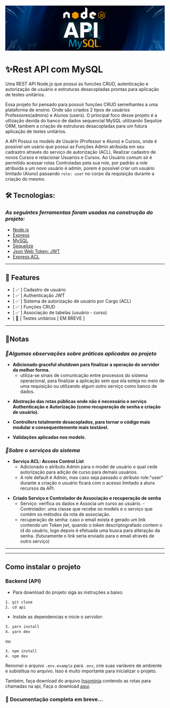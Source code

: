 <img alt="header" title="header" src="./.github/header.png"></img>

# **✨Rest API com MySQL**

Uma REST API Node.js que possui as funcões CRUD, autenticação e autorização de usuário e estruturas desacopladas prontas para aplicação de testes unitários.

Essa projeto foi pensado para possuir funções CRUD semelhantes a uma plataforma de ensino. Onde são criados 2 tipos de usuários Professores(admins) e Alunos (users). O principal foco desse projeto é a utlização devida do banco de dados sequencial MySQL utilizando Sequlize ORM, tambem a criação de estruturas desacopladas para um futura aplicação de testes unitários.

A API Possui os models de Usuário (Professor e Aluno) e Cursos, onde é possível um usário que possui as Funções Admin atribuida em seu cadrastro através do serviço de autorização (ACL), Realizar cadastro de novos Cursos e relacionar Usuarios e Cursos. Ao Usuário comum só é permitido acessar rotas Controladas pela sua role, por padrão a role atribuida a um novo usuário é admin, porem é possível criar um usuário limitado (Aluno) passando `role: user` no corpo da requisição durante a criação do mesmo.

## **🛠️ Tecnologias:**

### _As seguintes ferramentas foram usadas na construção do projeto:_

- [Node.js](https://nodejs.org/en/)
- [Express](https://expressjs.com/pt-br/)
- [MySQL](https://www.mysql.com/)
- [Sequelize](https://sequelize.org/)
- [Json Web Token: JWT](https://jwt.io/)
- [Express ACL](https://www.npmjs.com/package/express-acl)

---

## **🚀 Features**

- [ ✅ ] Cadastro de usuário
- [ ✅ ] Authenticação JWT
- [ ✅ ] Sistema de autorização de usuário por Cargo (ACL)
- [ ✅ ] Funções CRUD
- [ ✅ ] Associação de tabelas (usuário - curso)
- [ 🔧 ] Testes unitários [ EM BREVE ]

---

## 📌**Notas**

### _🔹Algumas observações sobre práticas aplicadas ao projeto_

- **Adicionado graceful shutdown para finalizar a operação do servidor da melhor forma.**
  - utiliza-se sinais de comunicação entre processos do sistema operacional, para finalizar a aplicação sem que ela esteja no meio de uma requisição ou utilizando algum outro serviço como banco de dados.

* **Abstração das rotas públicas onde não é necessário o serviço Authenticação e Autorização (como recuperação de senha e criação de usuário).**

* **Controllers totalmente desacoplados, para tornar o código mais modular e consequentemente mais testável.**

* **Validações aplicadas nos models.**

### _🔹Sobre o serviços do sistema_

- **Serviço ACL: Access Control List**
  - Adicionado o atributo Admin para o model de usuário o qual cede autorização para adição de curso para demais usuários.
  - A role default é Admin, mas caso seja passado o atributo role:"user" durante a criação o usuário ficará com o acesso limitado a aluns recursos da API.

* **Criado Serviço e Controlador de Associação e recuperação de senha**
  - Serviço: verifica os dados e Associa um curso ao usuário. - Controlador: uma classe que recebe os models e o serviço que contém os métodos da rota de associação.
  - recuperação de senha: caso o email exista é gerado um link contendo um Token jwt, quando o token descriptografado contem o id do usuário, logo depois é efetuada uma busca para alteração da senha. (futuramente o link seria enviado para o email através de outro serviço)

---

---

## Como instalar o projeto

### Backend (API)

- Para download do projeto siga as instruções a baixo:

```
1. git clone
2. cd api
```

- Instale as dependencias e inicie o servidor:

```
3. yarn install
4. yarn dev
```

ou

```
3. npm install
4. npm dev
```

Renomei o arquivo `.env.example` para `.env`, crie suas variáveis de ambiente e subistitua no arquivo. Isso é muito importante para inicializar o projeto.

Também, faça download do arquivo [Insominia](https://insomnia.rest/download) contendo as rotas para chamadas na api, Faça o download [aqui](https://github.com/Marciovinicius1/insomnia-palataforma-de-cursos).

### 🚨 **Documentação completa em breve...**
